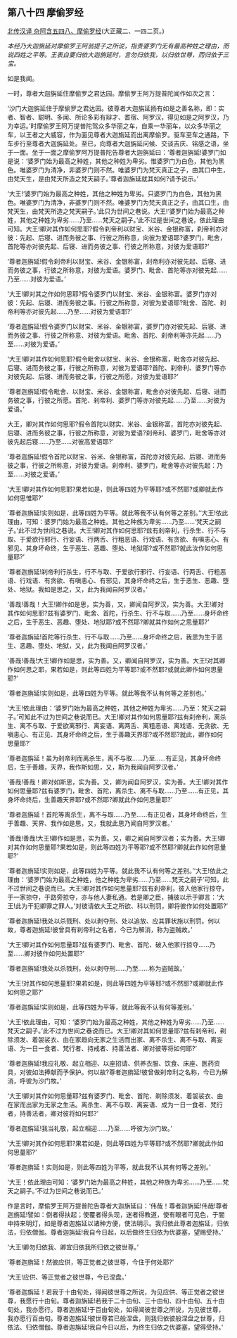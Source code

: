 ## 第八十四 摩偷罗经

[北传汉译 杂阿含五四八、摩偷罗经](https://github.com/gwsice/buddhism/blob/master/%E6%97%A9%E6%9C%9F/%E6%9D%82%E9%98%BF%E5%90%AB%E7%BB%8F/20.md#548)(大正藏二、一四二页。)

*本经乃大迦旃延对摩偷罗王阿翁提子之所说，指责婆罗门无有最高种姓之理由，而说四姓之平等。王表白要归依大迦旃延时，言勿归依我，以归依世尊，而归依于三宝。*

如是我闻。

一时，尊者大迦旃延住摩偷罗之君达园。摩偷罗王阿万提普陀闻作如次之言：

‘沙门大迦旃延住于摩偷罗之君达园。彼尊者大迦旃延扬有如是之善名称，即：实者、智者、聪明、多闻、所论多彩有辩才、耆宿、阿罗汉，得见如是之阿罗汉，乃为幸运。’时摩偷罗王阿万提普陀驾众多华丽之车，自乘一华丽车，以众多华丽之车，以王者之大威容，作为面见尊者大迦旃延而出离摩偷罗。驱车至车之通路，下车步行至尊者大迦旃延处。至已，向尊者大迦旃延问候、交谈吉庆、铭感之语，坐于一面。坐于一面之摩偷罗阿万提普陀告尊者大迦旃延曰：‘尊者迦旃延!婆罗门如是说：‘婆罗门始为最高之种姓，其他之种姓为卑劣。惟婆罗门为白色，其他为黑色。唯婆罗门为清净，非婆罗门则不然。唯婆罗门为梵天真正之子，由其口中生，由梵天生，是由梵天所造之梵天嗣子。’尊者迦旃延就其如何?请予说示。’

‘大王!‘婆罗门始为最高之种姓，其他之种姓为卑劣。只婆罗门为白色，其他为黑色。唯婆罗门为清净，非婆罗门则不然。唯婆罗门为梵天真正之子，由其口生，由梵天生，由梵天所造之梵天嗣子。’此只为世间之巷说。大王!‘婆罗门始为最高之种姓，其他之种姓为卑劣……乃至……梵天之嗣子。’此不过是世间之巷说，依此理由可知。大王!卿对其作如何思耶?假令刹帝利以财宝、米谷、金银称富，刹帝利亦对彼：先起、后寝、进而务彼之事、行彼之所称意，向彼为爱语耶?婆罗门，毗舍，首陀等亦对彼先起、后寝、进而务彼之事、行彼之所称意，对彼为爱语耶?’

‘尊者迦旃延!假令刹帝利以财宝、米谷、金银称富，刹帝利亦对彼先起、后寝、进而务彼之事，行彼之所称意，对彼为爱语。婆罗门、毗舍、首陀等亦对彼先起……乃至……对彼为爱语。’

‘大王!卿对其之作如何思耶?假令婆罗门以财宝、米谷、金银称富。婆罗门亦对彼：先起、后寝、进而务彼之事。行彼之所称意，对彼为爱语耶?毗舍、首陀、刹帝利等亦对彼先起……乃至……对彼为爱语耶?’

‘尊者迦旃延!假令婆罗门以财宝、米谷、金银称富，婆罗门亦对彼先起、后寝、进而务彼之事、行彼之所称意、对彼为爱语。毗舍、首陀、刹帝利等亦先起……乃至……对彼为爱语。’

‘大王!卿对其作如何思耶?假令毗舍以财宝、米谷、金银称富，毗舍亦对彼先起、后寝、进而务彼之事，行彼之所称意，对彼为爱语耶?首陀、刹帝利、婆罗门等亦对彼先起、后寝、进而务彼之事，行彼之所愿，对彼为爱语耶?’

‘尊者迦旃延!假令毗舍、以财宝、米谷、金银称富，毗舍亦对彼先起、后寝、进而务彼之事，行彼之所愿。首陀、刹帝利、婆罗门等亦对彼先起……乃至……对彼为爱语。’

大王，卿对其作如何思耶?假令首陀以财实、米谷、金银称富，首陀亦对彼先起、后寝、进而务彼之事，行彼之所称意，对彼为爱语?刹帝利、婆罗门，毗舍等亦对彼先起后寝……乃至……对彼高爱语耶?’

‘尊者迦旃延!假令首陀以财宝、谷米、金银称富，首陀亦对彼先起、后寝、进而务彼之事，行彼之所称意，对彼为爱语。刹帝利、婆罗门，毗舍等亦对彼先起：乃至……对彼之爱语。’

‘大王!卿对其作如何思耶?果若如是，则此等四姓为平等耶?或不然耶?或卿就此作如何思惟耶?’

‘尊者迦旃延!实则如是，此等四姓为平等。就此等我不认有何等之差别。’‘大王!依此理由，可知：婆罗门始为最高之种姓。其他之种族为卑劣……乃至……‘梵天之嗣子。’此不过为世间之巷说。大王!卿对其作如何思耶?兹有刹帝利，行杀生、行不与取、于爱欲行邪行、行妄语、行两舌、行粗恶语、行戏语、有贪欲、有嗔恚心、有邪见、其身坏命终，生于恶生、恶趣、堕处、地狱耶?或不然耶?就此汝作如何思量耶?’

‘尊者迦旃延!刹帝利行杀生，行不与取、于爱欲行邪行、行妄语、行两舌、行粗恶语、行戏语、有贪欲、有嗔恚心、有邪见，其身坏命终之后，生于恶生、恶趣、堕处、地狱。我如是思之，又，此为我闻自阿罗汉者。’

‘善哉!善哉！大王!卿作如是思，实为善，又，卿闻自阿罗汉，实为善。大王!卿对其作如何思耶?兹有婆罗门、毗舍、首陀，行杀生、行不与取……乃至……身坏命终之后，生于恶生、恶趣、堕处、地狱耶?或不然耶?卿就其作如何之思量耶?’

‘尊者迦旃延!首陀等行杀生、行不与取……乃至……身坏命终之后，我思为生于恶生、恶趣、堕处、地狱，又，此为我闻自阿罗汉者。’

‘善哉!善哉!大王!卿作如是思，实为善。又，卿闻自阿罗汉，实为善。大王!对其卿作如何思之耶，果若如是，则此等四姓为平等耶?或不然耶?或就此卿作如何思量耶?’

‘尊者迦旃延!实则如是，此等四姓为平等。就此等我不认有何等之差别也。’

‘大王!依此理由：‘婆罗门始为最高之种姓，其他之种姓为卑劣……乃至：梵天之嗣子。’可知此不过为世间之巷说而已。大王!卿对其作如何思量耶?兹有刹帝利，离杀生、离不与取、于爱欲离邪行、离妄语、离两舌、离粗恶语、离戏语、无贪欲、无嗔恚心、有正见、其身坏命终之后，生于善趣天界耶?或不然耶?就此，卿作如何思量耶?’

‘尊者迦旃延！虽为刹帝利而离杀生，离不与取……乃至……有正见，其身坏命终后，生于善趣，天界，我作斯如思，又，斯为我闻自阿罗汉者。’

‘善哉!善哉！卿对如斯思，实为善。又，卿为闻自阿罗汉，实为善。大王!卿对其作如何思量耶?兹有婆罗门，毗舍、首陀，离杀生、离不与取……乃至……有正见，其身坏命终后，生善趣天界耶?或不然耶?卿就此作如何思量耶?’

‘尊者迦旃延！首陀等离杀生，离不与取……乃至……有正见者，其身坏命终后，生于善趣、天界、我作如是思，又，我就此思乃闻自阿罗汉者。’

‘善哉!善哉!大王!卿作如是思，实为善。又，卿之闻自阿罗汉者；实为善。大王!卿对其作如何思量耶?果若如是，则此等四姓为平等耶?或不然耶?卿就此作如何思量耶?’

‘尊者迦旃延!实则如是，此等四姓为平等。就此我不认有何等之差别。’‘大王!依此之理由：‘婆罗门始为最高之种姓，他之种姓为卑劣……乃至……梵天之嗣子’可知，此不过世间之巷说而已。大王!卿对其作如何思量耶?兹有刹帝利，彼入他家行掠夺，于一家掠夺，于路旁掠夺，亦与他人妻私通。若是卿之臣，捕彼以示于卿言：‘大王!此为干犯卿罪之罪人。’对彼请依大王之所欲、科以刑罚，卿将彼作如何处置耶?’

‘尊者迦旃延!我处以杀戮刑、处以剥夺刑、处以追放、应其罪状施以刑罚。何以故，尊者迦旃延!彼曾具有刹帝利之名者，今已为解消，称为盗贼故。’

‘大王!卿对其作如何思量耶?兹有婆罗门、毗舍、首陀、破入他家行掠夺……乃至……卿对彼作如何处置耶?’

‘尊者迦旃延!我处以杀戮刑，处以剥夺刑……乃至……称为盗贼故。’

‘大王!对其作如何思量耶?果若如是，则此等四姓为平等耶?或不然耶?或卿就此作如何思之耶?’

‘尊者迦旃延!实则如是，此等四姓为平等，就此等我不认有何等差别。’

‘大王!依此理由，可知：‘婆罗门始为最高之种姓，其他之种姓为卑劣……乃至……梵天之嗣子。’此不过为世间之巷说而已。大王!卿对其如何思量耶?兹有刹帝利，剃除须发、着袈裟衣、由在家趋向无家之生活而出家、离不杀生、离不与取、离妄语、为一日一食者、梵行者、持戒者、持善法者、卿对彼等将如何耶?’

‘尊者迦旃延!我应礼敬、起立相迎、以座招请、供养衣服、饮食、床座、医药资具，对彼如法捧献而予保护。何以故?尊者迦旃延!彼曾做刹帝利之名称，今已为解消，呼彼为沙门故。’

‘大王!卿对其作如何思量耶?兹有婆罗门、毗舍、首陀、剃除须发、着袈裟衣、由在家而出家为无家之生活。离杀生、离不与取、离妄语、成为一日一食者、梵行者，持善法者，卿对彼将如何耶?’

‘尊者迦旃延!我当礼敬，起立相迎……乃至……呼彼为沙门故。’

‘大王!卿对其作如何思耶?果若如是，则此等四姓为平等耶?或不然耶?卿就此作如何思量耶?’

‘尊者迦旃延！实则如是，则此等四姓为平等，就此我不认其有何等之差别。’

‘大王！依此理由可知：‘婆罗门始为最高之种姓，其他之种族为卑劣……乃至……梵天之嗣子。’不过为世间之巷说而已。’

作是言时，摩偷罗王阿万提普陀告尊者大迦旃延曰：‘伟哉！尊者迦旃延!伟哉!尊者迦旃延!譬如：倒者得扶起；使覆者得头现，迷者得教道，使有眼者可见色，于闇中持来明灯，如是尊者迦旃延以诸种方便，使法明示。我归依此尊者迦旃延，归依法，归依僧伽。尊者迦旃延!我自今日起，以后做终生归依为优婆塞，望赐受持。’

‘大王!卿勿归依我、卿宜归依我所归依之彼世尊。’

‘尊者迦旃延！然彼应供，等正觉者之彼世尊，今住于何处耶?’

‘大王!应供、等正觉者之彼世尊，今已涅盘。’

‘尊者迦旃延！若我于十由旬处，得闻彼世尊之所说，为见应供、等正觉者之彼世尊，我愿行十由旬。尊者迦旃延!若我于二十由旬、三十由旬、四十由旬、五十由旬处，我亦愿行。尊者迦旃延!于百由旬处，如得闻彼世尊之所说，为见彼世尊，我亦愿行百由旬。尊者迦旃延!彼世尊若已般涅盘，则我归依彼般涅盘之世尊，归依法、归依僧伽。尊者迦旃延!我自今日以后，为终生归依之优婆塞，望得受持。’
